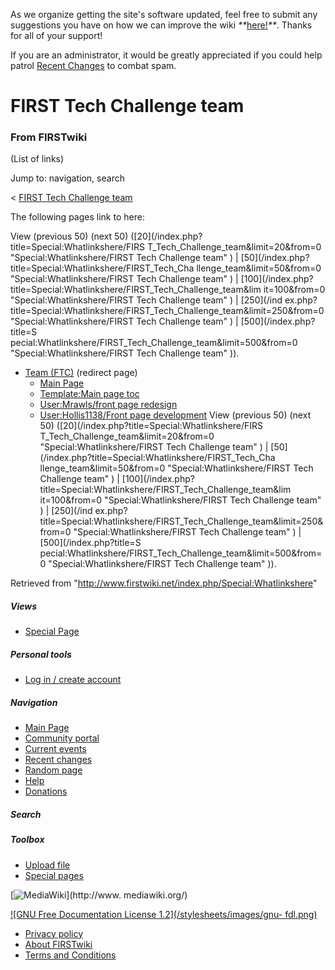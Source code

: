 As we organize getting the site's software updated, feel free to submit any
suggestions you have on how we can improve the wiki
_**_[here!](/index.php/User:Hallry/Suggestions "User:Hallry/Suggestions"
)_**_. Thanks for all of your support!

If you are an administrator, it would be greatly appreciated if you could help
patrol [Recent Changes](/index.php/Special:Recentchanges
"Special:Recentchanges" ) to combat spam.

# FIRST Tech Challenge team

### From FIRSTwiki

(List of links)

Jump to: navigation, search

&lt; [FIRST Tech Challenge
team](/index.php?title=FIRST_Tech_Challenge_team&redirect=no "FIRST Tech
Challenge team" )  

The following pages link to here:

View (previous 50) (next 50) ([20](/index.php?title=Special:Whatlinkshere/FIRS
T_Tech_Challenge_team&limit=20&from=0 "Special:Whatlinkshere/FIRST Tech
Challenge team" ) | [50](/index.php?title=Special:Whatlinkshere/FIRST_Tech_Cha
llenge_team&limit=50&from=0 "Special:Whatlinkshere/FIRST Tech Challenge team"
) | [100](/index.php?title=Special:Whatlinkshere/FIRST_Tech_Challenge_team&lim
it=100&from=0 "Special:Whatlinkshere/FIRST Tech Challenge team" ) | [250](/ind
ex.php?title=Special:Whatlinkshere/FIRST_Tech_Challenge_team&limit=250&from=0
"Special:Whatlinkshere/FIRST Tech Challenge team" ) | [500](/index.php?title=S
pecial:Whatlinkshere/FIRST_Tech_Challenge_team&limit=500&from=0
"Special:Whatlinkshere/FIRST Tech Challenge team" )).

  * [Team (FTC)](/index.php?title=Team_%28FTC%29&redirect=no "Team \(FTC\)" ) (redirect page) 
    * [Main Page](/index.php/Main_Page "Main Page" )
    * [Template:Main page toc](/index.php/Template:Main_page_toc "Template:Main page toc" )
    * [User:Mrawls/front page redesign](/index.php/User:Mrawls/front_page_redesign "User:Mrawls/front page redesign" )
    * [User:Hollis1138/Front page development](/index.php/User:Hollis1138/Front_page_development "User:Hollis1138/Front page development" )
View (previous 50) (next 50) ([20](/index.php?title=Special:Whatlinkshere/FIRS
T_Tech_Challenge_team&limit=20&from=0 "Special:Whatlinkshere/FIRST Tech
Challenge team" ) | [50](/index.php?title=Special:Whatlinkshere/FIRST_Tech_Cha
llenge_team&limit=50&from=0 "Special:Whatlinkshere/FIRST Tech Challenge team"
) | [100](/index.php?title=Special:Whatlinkshere/FIRST_Tech_Challenge_team&lim
it=100&from=0 "Special:Whatlinkshere/FIRST Tech Challenge team" ) | [250](/ind
ex.php?title=Special:Whatlinkshere/FIRST_Tech_Challenge_team&limit=250&from=0
"Special:Whatlinkshere/FIRST Tech Challenge team" ) | [500](/index.php?title=S
pecial:Whatlinkshere/FIRST_Tech_Challenge_team&limit=500&from=0
"Special:Whatlinkshere/FIRST Tech Challenge team" )).

Retrieved from "<http://www.firstwiki.net/index.php/Special:Whatlinkshere>"

##### Views

  * [Special Page](/index.php/Special:Whatlinkshere/FIRST_Tech_Challenge_team)

##### Personal tools

  * [Log in / create account](/index.php?title=Special:Userlogin&returnto=Special:Whatlinkshere)

[](/index.php/Main_Page "Main Page" )

##### Navigation

  * [Main Page](/index.php/Main_Page)
  * [Community portal](/index.php/FIRSTwiki:Community_portal)
  * [Current events](/index.php/Current_events)
  * [Recent changes](/index.php/Special:Recentchanges)
  * [Random page](/index.php/Special:Random)
  * [Help](/index.php/FIRSTwiki:Help)
  * [Donations](/index.php/FIRSTwiki:Site_support)

##### Search



##### Toolbox

  * [Upload file](/index.php/Special:Upload)
  * [Special pages](/index.php/Special:Specialpages)

[![MediaWiki](/skins/common/images/poweredby_mediawiki_88x31.png)](http://www.
mediawiki.org/)

[![GNU Free Documentation License 1.2](/stylesheets/images/gnu-
fdl.png)](http://www.gnu.org/copyleft/fdl.html)

  * [Privacy policy](/index.php/FIRSTwiki:Privacy_policy "FIRSTwiki:Privacy policy" )
  * [About FIRSTwiki](/index.php/FIRSTwiki:About "FIRSTwiki:About" )
  * [Terms and Conditions](/index.php/FIRSTwiki:Terms_and_conditions "FIRSTwiki:Terms and conditions" )

